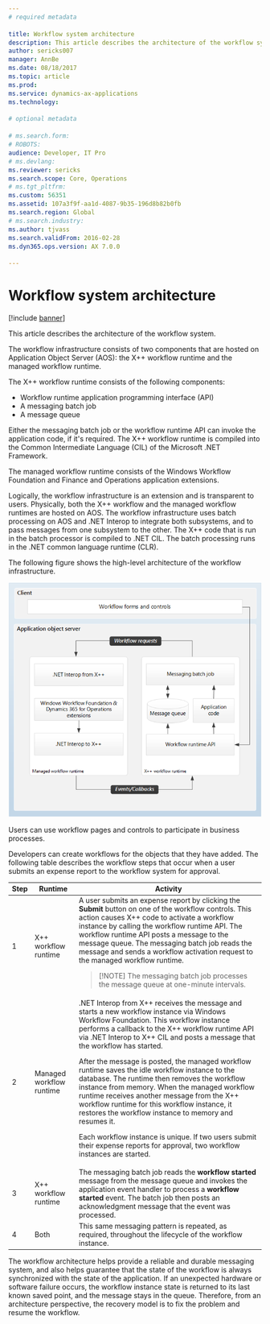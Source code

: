 ```yaml
---
# required metadata

title: Workflow system architecture
description: This article describes the architecture of the workflow system.
author: sericks007
manager: AnnBe
ms.date: 08/18/2017
ms.topic: article
ms.prod: 
ms.service: dynamics-ax-applications
ms.technology: 

# optional metadata

# ms.search.form: 
# ROBOTS: 
audience: Developer, IT Pro
# ms.devlang: 
ms.reviewer: sericks
ms.search.scope: Core, Operations
# ms.tgt_pltfrm: 
ms.custom: 56351
ms.assetid: 107a3f9f-aa1d-4087-9b35-196d8b82b0fb
ms.search.region: Global
# ms.search.industry: 
ms.author: tjvass
ms.search.validFrom: 2016-02-28
ms.dyn365.ops.version: AX 7.0.0

---
```


# Workflow system architecture

[!include [banner](../includes/banner.md)]

This article describes the architecture of the workflow system.

The workflow infrastructure consists of two components that are hosted on Application Object Server (AOS): the X++ workflow runtime and the managed workflow runtime.

The X++ workflow runtime consists of the following components:

- Workflow runtime application programming interface (API)
- A messaging batch job
- A message queue

Either the messaging batch job or the workflow runtime API can invoke the application code, if it's required. The X++ workflow runtime is compiled into the Common Intermediate Language (CIL) of the Microsoft .NET Framework.

The managed workflow runtime consists of the Windows Workflow Foundation and Finance and Operations application extensions.

Logically, the workflow infrastructure is an extension and is transparent to users. Physically, both the X++ workflow and the managed workflow runtimes are hosted on AOS. The workflow infrastructure uses batch processing on AOS and .NET Interop to integrate both subsystems, and to pass messages from one subsystem to the other. The X++ code that is run in the batch processor is compiled to .NET CIL. The batch processing runs in the .NET common language runtime (CLR).

The following figure shows the high-level architecture of the workflow infrastructure.

[![workflow\_architecturediagram2016](./media/workflow_architecturediagram2016.png)](./media/workflow_architecturediagram2016.png)

Users can use workflow pages and controls to participate in business processes.

Developers can create workflows for the objects that they have added. The following table describes the workflow steps that occur when a user submits an expense report to the workflow system for approval.

| Step | Runtime                  | Activity |
|------|--------------------------|----------|
| 1    | X++ workflow runtime     | A user submits an expense report by clicking the **Submit** button on one of the workflow controls. This action causes X++ code to activate a workflow instance by calling the workflow runtime API. The workflow runtime API posts a message to the message queue. The messaging batch job reads the message and sends a workflow activation request to the managed workflow runtime.<blockquote>[!NOTE] The messaging batch job processes the message queue at one-minute intervals.</blockquote> |
| 2    | Managed workflow runtime | .NET Interop from X++ receives the message and starts a new workflow instance via Windows Workflow Foundation. This workflow instance performs a callback to the X++ workflow runtime API via .NET Interop to X++ CIL and posts a message that the workflow has started.<p>After the message is posted, the managed workflow runtime saves the idle workflow instance to the database. The runtime then removes the workflow instance from memory. When the managed workflow runtime receives another message from the X++ workflow runtime for this workflow instance, it restores the workflow instance to memory and resumes it.</p><p>Each workflow instance is unique. If two users submit their expense reports for approval, two workflow instances are started.</p> |
| 3    | X++ workflow runtime     | The messaging batch job reads the **workflow started** message from the message queue and invokes the application event handler to process a **workflow started** event. The batch job then posts an acknowledgment message that the event was processed. |
| 4    | Both                     | This same messaging pattern is repeated, as required, throughout the lifecycle of the workflow instance. |

The workflow architecture helps provide a reliable and durable messaging system, and also helps guarantee that the state of the workflow is always synchronized with the state of the application. If an unexpected hardware or software failure occurs, the workflow instance state is returned to its last known saved point, and the message stays in the queue. Therefore, from an architecture perspective, the recovery model is to fix the problem and resume the workflow.
